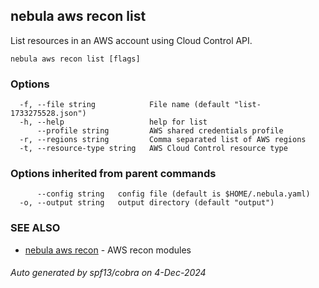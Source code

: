 ## nebula aws recon list

List resources in an AWS account using Cloud Control API.

```
nebula aws recon list [flags]
```

### Options

```
  -f, --file string            File name (default "list-1733275528.json")
  -h, --help                   help for list
      --profile string         AWS shared credentials profile
  -r, --regions string         Comma separated list of AWS regions
  -t, --resource-type string   AWS Cloud Control resource type
```

### Options inherited from parent commands

```
      --config string   config file (default is $HOME/.nebula.yaml)
  -o, --output string   output directory (default "output")
```

### SEE ALSO

* [nebula aws recon](nebula_aws_recon.md)	 - AWS recon modules

###### Auto generated by spf13/cobra on 4-Dec-2024
